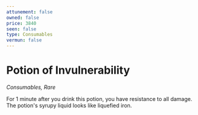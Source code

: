```yaml
---
attunement: false
owned: false
price: 3840
seen: false
type: Consumables
vermun: false
---
```

# Potion of Invulnerability

*Consumables, Rare*

For 1 minute after you drink this potion, you have resistance to all damage. The potion's syrupy liquid looks like liquefied iron.